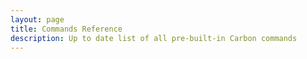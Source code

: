 ```yaml
---
layout: page
title: Commands Reference
description: Up to date list of all pre-built-in Carbon commands
---
```

<CommandReference />

